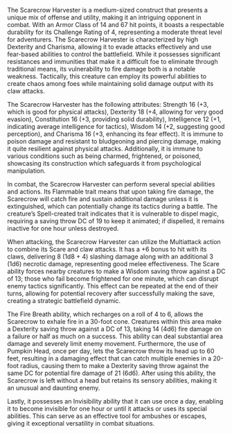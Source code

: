 The Scarecrow Harvester is a medium-sized construct that presents a unique mix of offense and utility, making it an intriguing opponent in combat. With an Armor Class of 14 and 67 hit points, it boasts a respectable durability for its Challenge Rating of 4, representing a moderate threat level for adventurers. The Scarecrow Harvester is characterized by high Dexterity and Charisma, allowing it to evade attacks effectively and use fear-based abilities to control the battlefield. While it possesses significant resistances and immunities that make it a difficult foe to eliminate through traditional means, its vulnerability to fire damage both is a notable weakness. Tactically, this creature can employ its powerful abilities to create chaos among foes while maintaining solid damage output with its claw attacks.

The Scarecrow Harvester has the following attributes: Strength 16 (+3, which is good for physical attacks), Dexterity 18 (+4, allowing for very good evasion), Constitution 16 (+3, providing solid durability), Intelligence 12 (+1, indicating average intelligence for tactics), Wisdom 14 (+2, suggesting good perception), and Charisma 16 (+3, enhancing its fear effect). It is immune to poison damage and resistant to bludgeoning and piercing damage, making it quite resilient against physical attacks. Additionally, it is immune to various conditions such as being charmed, frightened, or poisoned, showcasing its construction which safeguards it from psychological manipulation.

In combat, the Scarecrow Harvester can perform several special abilities and actions. Its Flammable trait means that upon taking fire damage, the Scarecrow will catch fire and sustain additional damage unless it is extinguished, which can potentially change its tactics during a battle. The creature’s Spell-created trait indicates that it is vulnerable to dispel magic, requiring a saving throw DC of 19 to keep it animated; if dispelled, it remains inactive for one hour unless destroyed.

When attacking, the Scarecrow Harvester can utilize the Multiattack action to combine its Scare and claw attacks. It has a +6 bonus to hit with its claws, delivering 8 (1d8 + 4) slashing damage along with an additional 3 (1d6) necrotic damage, representing good melee effectiveness. The Scare ability forces nearby creatures to make a Wisdom saving throw against a DC of 13; those who fail become frightened for one minute, which can disrupt enemy tactics significantly. This effect can be repeated at the end of their turns, allowing for potential recovery after successfully making the save, creating a strategic battlefield dynamic.

The Fire Breath ability, which recharges on a roll of 4 to 6, allows the Scarecrow to exhale fire in a 30-foot cone. Creatures within this area make a Dexterity saving throw against a DC of 13, taking 14 (4d6) fire damage on a failure or half as much on a success. This ability can deal substantial area damage and severely limit enemy movement. Furthermore, the use of Pumpkin Head, once per day, lets the Scarecrow throw its head up to 60 feet, resulting in a damaging effect that can catch multiple enemies in a 20-foot radius, causing them to make a Dexterity saving throw against the same DC for potential fire damage of 21 (6d6). After using this ability, the Scarecrow is left without a head but retains its sensory abilities, making it an unusual and daunting enemy.

Lastly, it possesses an Invisibility ability that it can use once a day, enabling it to become invisible for one hour or until it attacks or uses its special abilities. This can serve as an effective tool for ambushes or escapes, giving it exceptional versatility in combat situations.